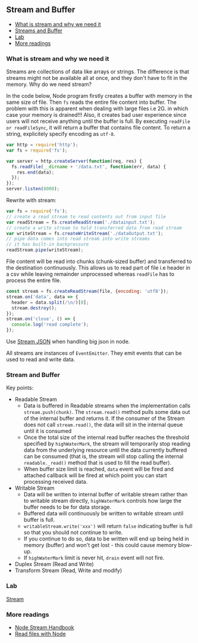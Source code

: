 ## Stream and Buffer

- [What is stream and why we need it](#what-is-stream-why-we-need-it)
- [Streams and Buffer](#stream-and-buffer)
- [Lab](#lab)
- [More readings](#more-readings)

### What is stream and why we need it

Streams are collections of data like arrays or strings. The difference is that streams might not be available all at once, and they don't have to fit in the memory.
Why do we need stream?

In the code below, Node program firstly creates a buffer with memory in the same size of file. Then `fs` reads the entire file content into buffer. The problem with this is apparent when dealing with large files i.e 2G. in which case your memory is drained!!! Also, it creates bad user experience since users will not receive anything until the buffer is full. By executing `readFile or readFileSync`, it will return a buffer that contains file content. To return a string, explicitely specify encoding as `utf-8`.

```js
var http = require('http');
var fs = require('fs');

var server = http.createServer(function(req, res) {
  fs.readFile(__dirname + '/data.txt', function(err, data) {
    res.end(data);
  });
});
server.listen(8000);
```

Rewrite with stream:

```js
var fs = require('fs');
// create a read stream to read contents out from input file
var readStream = fs.createReadStream('./datainput.txt');
// create a write stream to hold transferred data from read stream
var writeStream = fs.createWriteStream('./dataOutput.txt');
// pipe data comes into read stream into write streams
// it has built-in backpressure
readStream.pipe(writeStream);
```

File content will be read into chunks (chunk-sized buffer) and transferred to the destination continuously. This allows us to read part of file i.e header in a csv while leaving remainder unprocessed whereas `readFile` has to process the entire file.

```js
const stream = fs.createReadStream(file, {encoding: 'utf8'});
stream.on('data', data => {
  header = data.split(/\n/)[0];
  stream.destroy();
});
stream.on('close', () => {
  console.log('read complete');
});
```

Use [Stream JSON](https://www.npmjs.com/package/stream-json) when handling big json in node.

All streams are instances of `EventEmitter`. They emit events that can be used to read and write data.

### Stream and Buffer

Key points:

- Readable Stream
  - Data is buffered in Readable streams when the implementation calls `stream.push(chunk)`. The `stream.read()` method pulls some data out of the internal buffer and returns it. If the consumer of the Stream does not call `stream.read()`, the data will sit in the internal queue until it is consumed
  - Once the total size of the internal read buffer reaches the threshold specified by `highWaterMark`, the stream will temporarily stop reading data from the underlying resource until the data currently buffered can be consumed (that is, the stream will stop calling the internal `readable._read()` method that is used to fill the read buffer).
  - When buffer size limit is reached, `data` event will be fired and attached callback will be fired at which point you can start processing received data.
- Writable Stream
  - Data will be written to internal buffer of writable stream rather than to writable stream directly, `highWaterMark` controls how large the buffer needs to be for data storage.
  - Buffered data will continuously be written to writable stream until buffer is full.
  - `writableStream.write('xxx')` will return `false` indicating buffer is full so that you should not continue to write.
  - If you continue to do so, data to be written will end up being held in memory (buffer) and won't get lost - this could cause memory blow-up.
  - If `highWaterMark` limit is never hit, `drain` event will not fire.
- Duplex Stream (Read and Write)
- Transform Stream (Read, Write and modify)

### Lab
[Stream](https://github.com/DavidHe1127/lab/tree/master/node/stream)

### More readings

- [Node Stream Handbook](https://github.com/substack/stream-handbook)
- [Read files with Node](http://stackabuse.com/read-files-with-node-js/)
